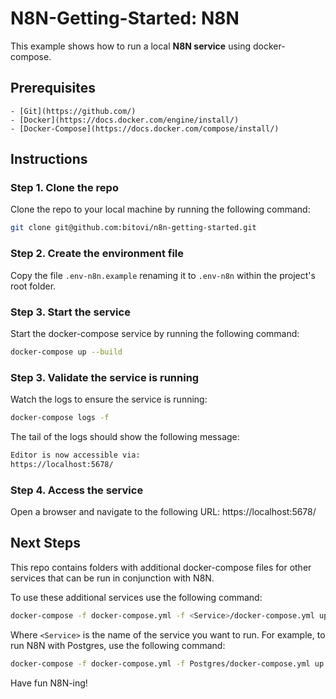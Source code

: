 # N8N-Getting-Started: N8N
This example shows how to run a local **N8N service** using docker-compose.

## Prerequisites
    - [Git](https://github.com/)
    - [Docker](https://docs.docker.com/engine/install/)
    - [Docker-Compose](https://docs.docker.com/compose/install/)

## Instructions
### Step 1. Clone the repo
Clone the repo to your local machine by running the following command:

```bash
git clone git@github.com:bitovi/n8n-getting-started.git
```

### Step 2. Create the environment file
Copy the file `.env-n8n.example` renaming it to `.env-n8n` within the project's root folder.

### Step 3. Start the service
Start the docker-compose service by running the following command:

```bash
docker-compose up --build
```

### Step 3. Validate the service is running
Watch the logs to ensure the service is running:

```bash
docker-compose logs -f
```

The tail of the logs should show the following message:

```bash
Editor is now accessible via:
https://localhost:5678/
```

### Step 4. Access the service
Open a browser and navigate to the following URL: https://localhost:5678/


## Next Steps
This repo contains folders with additional docker-compose files for other services that can be run in conjunction with N8N. 

To use these additional services use the following command:
```bash
docker-compose -f docker-compose.yml -f <Service>/docker-compose.yml up
```

Where `<Service>` is the name of the service you want to run. For example, to run N8N with Postgres, use the following command:

```bash
docker-compose -f docker-compose.yml -f Postgres/docker-compose.yml up
```

Have fun N8N-ing!